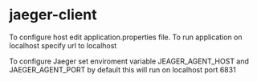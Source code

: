 # jaeger-client

To configure host edit application.properties file. To run application on localhost specify url to localhost

To configure Jaeger set enviroment variable JEAGER_AGENT_HOST and JAEGER_AGENT_PORT by default this will run on localhost port 6831
